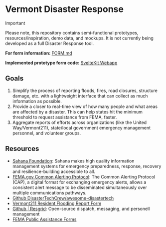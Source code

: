 # Vermont Disaster Response

> [!IMPORTANT]
> Please note, this repository contains semi-functional prototypes, resources/inspiration, demo data, and mockups. It is not currently being developed as a full Disaster Response tool.

**For form information:** [FORM.md](/FORM.md)

**Implemented prototype form code:** [SvelteKit Webapp](/webapp/)

## Goals

1. Simplify the process of reporting floods, fires, road closures, structure damage, etc. with a lightweight interface that can collect as much information as possible.
2. Provide a closer to real-time view of how many people and what areas are affected by a disaster. This can help states hit the minimum threshold to request assistance from FEMA, faster.
3. Aggregate reports of efforts across organizations (like the United Way/Vermont211), state/local government emergency management personnel, and volunteer groups.

## Resources

- [Sahana Foundation](https://sahanafoundation.org/): Sahana makes high quality information management systems for emergency preparedness, response, recovery and resilience-building accessible to all.
- [FEMA.gov Common Alerting Protocol](https://www.fema.gov/emergency-managers/practitioners/integrated-public-alert-warning-system/technology-developers/common-alerting-protocol): The Common Alerting Protocol (CAP), a digital format for exchanging emergency alerts, allows a consistent alert message to be disseminated simultaneously over multiple communications pathways.
- [Github DisasterTechCrew/awesome-disastertech](https://github.com/DisasterTechCrew/awesome-disastertech)
- [Vermont211 Resident Flooding Report Form](https://vermont211.org/resident-form)
- [Github | Resgrid](https://github.com/Resgrid): Open-source dispatch, messaging, and personell management
- [FEMA Public Assistance Forms](https://www.vlct.org/fema-public-assistance-program-pa)
